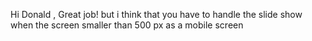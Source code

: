 Hi Donald ,
Great job!
but i think that you have to handle the slide show when the screen smaller than 500 px as a mobile screen
